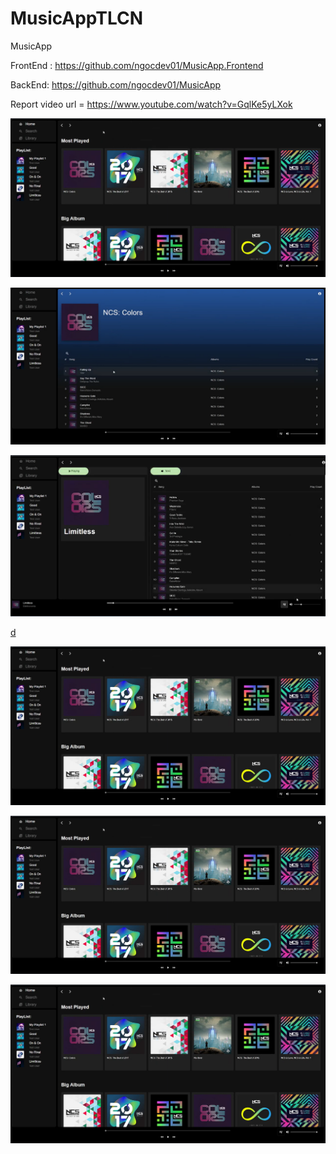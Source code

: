 # MusicAppTLCN
MusicApp

FrontEnd : https://github.com/ngocdev01/MusicApp.Frontend

BackEnd: https://github.com/ngocdev01/MusicApp

Report video url = https://www.youtube.com/watch?v=GqlKe5yLXok

![home](https://github.com/ngocdev01/MusicAppTLCN/blob/main/Screenshot/Screenshot%202024-02-28%20124404.png)

![home](https://github.com/ngocdev01/MusicAppTLCN/blob/main/Screenshot/Screenshot%202024-02-28%20124321.png)


![home](https://github.com/ngocdev01/MusicAppTLCN/blob/main/Screenshot/Screenshot%202024-02-28%20124916.png)


[d](https://github.com/ngocdev01/MusicAppTLCN/blob/main/Screenshot/Screenshot%202024-02-28%20125029.png)


![home](https://github.com/ngocdev01/MusicAppTLCN/blob/main/Screenshot/Screenshot%202024-02-28%20124404.png)


![home](https://github.com/ngocdev01/MusicAppTLCN/blob/main/Screenshot/Screenshot%202024-02-28%20124404.png)


![home](https://github.com/ngocdev01/MusicAppTLCN/blob/main/Screenshot/Screenshot%202024-02-28%20124404.png)
